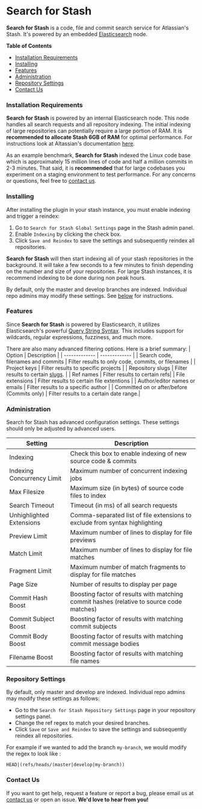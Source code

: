 # Search for Stash

**Search for Stash** is a code, file and commit search service for Atlassian's Stash. It's powered by an embedded [Elasticsearch](https://www.elastic.co/products/elasticsearch) node.

**Table of Contents**

- [Installation Requirements](#installation-requirements)
- [Installing](#installing)
- [Features](#features)
- [Administration](#administration)
- [Repository Settings](#repository-settings)
- [Contact Us](#contact-us)

### Installation Requirements
**Search for Stash** is powered by an internal Elasticsearch node. This node handles all search requests and all repository indexing. The initial indexing of large repositories can potentially require a large portion of RAM. It is **recommended to allocate  Stash 6GB of RAM** for optimal performance. For instructions look at Altassian's documentation [here](https://confluence.atlassian.com/display/STASH/Scaling+Stash).

As an example benchmark, **Search for Stash** indexed the Linux code base which is approximately 15 million lines of code and half a million commits in 2-3 minutes. That said, it is **recommended** that for large codebases you experiment on a staging environment to test performance. For any concerns or questions, feel free to [contact us](mailto:mohamicorp@gmail.com).
### Installing

After installing the plugin in your stash instance, you must enable indexing and trigger a reindex:

 1. Go to `Search for Stash Global Settings` page in the Stash admin panel.
 2. Enable `Indexing` by clicking the check box.
 3. Click `Save and Reindex` to save the settings and subsequently reindex all repositories.

**Search for Stash** will then start indexing all of your stash repositories in the background. It will take a few seconds to a few minutes to finish depending on the number and size of your repositories. For large Stash instances, it is recommend indexing to be done during non peak hours.

By default, only the master and develop branches are indexed. Individual repo admins may modify these settings. See [below](#repository-settings) for instructions.

### Features
Since **Search for Stash** is powered by Elasticsearch, it utilizes Elasticsearch's powerful [Query String Syntax](https://www.elastic.co/guide/en/elasticsearch/reference/current/query-dsl-query-string-query.html#query-string-syntax). This includes support for wildcards, regular expressions, fuzziness, and much more.

There are also many advanced filtering options. Here is a brief summary:
| Option | Description |
| ------------- | ------------- |
| Search code, filenames and commits | Filter results to only code, commits, or filenames | 
| Project keys | Filter results to specific projects |
| Repository slugs | Filter results to certain [slugs](https://confluence.atlassian.com/display/BITBUCKET/What+is+a+Slug). | 
| Ref names | Filter results to certain refs|
| File extensions | Filter results to certain file extentions |
| Author/editor names or emails | Filter results to a specific author |
| Committed on or after/before (Commits only) | Filter results to a certain date range.|


### Administration
Search for Stash has advanced configuration settings. These settings should only be adjusted by advanced users.

| Setting  | Description |
| ------------- | ------------- |
| Indexing  | Check this box to enable indexing of new source code & commits  |
| Indexing Concurrency Limit  | Maximum number of concurrent indexing jobs|
| Max Filesize| Maximum size (in bytes) of source code files to index
| Search Timeout| Timeout (in ms) of all search requests
| Unhighlighted Extensions | Comma-separated list of file extensions to exclude from syntax highlighting
| Preview Limit | Maximum number of lines to display for file previews
| Match Limit | Maximum number of lines to display for file matches
| Fragment Limit | Maximum number of match fragments to display for file matches
| Page Size | Number of results to display per page
| Commit Hash Boost | Boosting factor of results with matching commit hashes (relative to source code matches)
| Commit Subject Boost | Boosting factor of results with matching commit subjects
| Commit Body Boost | Boosting factor of results with matching commit message bodies
| Filename Boost | Boosting factor of results with matching file names


### Repository Settings

By default, only master and develop are indexed. Individual repo admins may modify these settings as follows:

- Go to the `Search for Stash Repository Settings` page in your repository settings panel.
- Change the ref regex to match your desired branches.
- Click `Save` or  `Save and Reindex` to save the settings and subsequently reindex all repositories.

For example if we wanted to add the branch `my-branch`, we would modify the regex to look like :

    HEAD|(refs/heads/(master|develop|my-branch))

### Contact Us

If you want to get help, request a feature or report a bug, please email us at  [contact us](mailto:mohamicorp@gmail.com) or open an issue. **We'd love to hear from you!**


